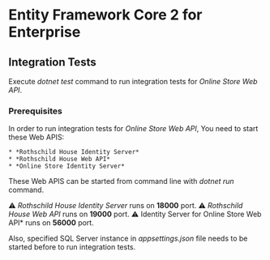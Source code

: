 # Entity Framework Core 2 for Enterprise

## Integration Tests

Execute *dotnet test* command to run integration tests for *Online Store Web API*.

### Prerequisites

In order to run integration tests for *Online Store Web API*, You need to start these Web APIS:

    * *Rothschild House Identity Server*
    * *Rothschild House Web API*
    * *Online Store Identity Server*

These Web APIS can be started from command line with *dotnet run* command.

:warning: *Rothschild House Identity Server* runs on **18000** port.
:warning: *Rothschild House Web API* runs on **19000** port.
:warning: Identity Server for Online Store Web API* runs on **56000** port.

Also, specified SQL Server instance in *appsettings.json* file needs to be started before to run integration tests.
